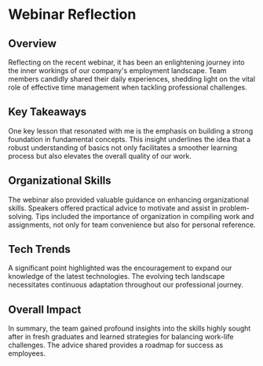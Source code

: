 # Webinar Reflection

## Overview
Reflecting on the recent webinar, it has been an enlightening journey into the inner workings of our company's employment landscape. Team members candidly shared their daily experiences, shedding light on the vital role of effective time management when tackling professional challenges.

## Key Takeaways
One key lesson that resonated with me is the emphasis on building a strong foundation in fundamental concepts. This insight underlines the idea that a robust understanding of basics not only facilitates a smoother learning process but also elevates the overall quality of our work.

## Organizational Skills
The webinar also provided valuable guidance on enhancing organizational skills. Speakers offered practical advice to motivate and assist in problem-solving. Tips included the importance of organization in compiling work and assignments, not only for team convenience but also for personal reference.

## Tech Trends
A significant point highlighted was the encouragement to expand our knowledge of the latest technologies. The evolving tech landscape necessitates continuous adaptation throughout our professional journey.

## Overall Impact
In summary, the team gained profound insights into the skills highly sought after in fresh graduates and learned strategies for balancing work-life challenges. The advice shared provides a roadmap for success as employees.



